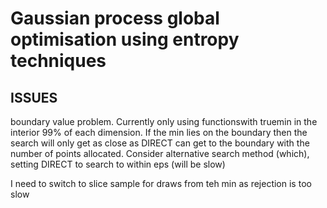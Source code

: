 <h1>Gaussian process global optimisation using entropy techniques</h1>

<h2>ISSUES</h2>

<p>boundary value problem. Currently only using functionswith truemin in the interior 99% of each dimension. If the min lies
on the boundary then the search will only get as close as DIRECT can get to the boundary with the number of points allocated.
Consider alternative search method (which), setting DIRECT to search to within eps (will be slow)</p>

<p>I need to switch to slice sample for draws from teh min as rejection is too slow</p>